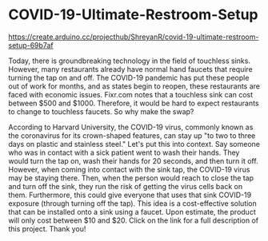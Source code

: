 # COVID-19-Ultimate-Restroom-Setup
https://create.arduino.cc/projecthub/ShreyanR/covid-19-ultimate-restroom-setup-69b7af

Today, there is groundbreaking technology in the field of touchless sinks. However, many restaurants already have normal hand faucets that require turning the tap on and off. The COVID-19 pandemic has put these people out of work for months, and as states begin to reopen, these restaurants are faced with economic issues. Fixr.com notes that a touchless sink can cost between $500 and $1000. Therefore, it would be hard to expect restaurants to change to touchless faucets. So why make the swap?

According to Harvard University, the COVID-19 virus, commonly known as the coronavirus for its crown-shaped features, can stay up "to two to three days on plastic and stainless steel." Let's put this into context. Say someone who was in contact with a sick patient went to wash their hands. They would turn the tap on, wash their hands for 20 seconds, and then turn it off. However, when coming into contact with the sink tap, the COVID-19 virus may be staying there. Then, when the person would reach to close the tap and turn off the sink, they run the risk of getting the virus cells back on them. Furthermore, this could give everyone that uses that sink COVID-19 exposure (through turning off the tap). This idea is a cost-effective solution that can be installed onto a sink using a faucet. Upon estimate, the product will only cost between $10 and $20. Click on the link for a full description of this project. Thank you!
